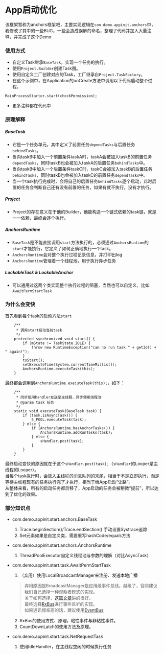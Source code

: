 # App启动优化
该框架暂称为anchors框架吧，主要实现逻辑在`com.demo.appinit.anchors`中，我修改了其中的一些BUG，一些会造成误解的命名，整理了代码并加入大量注释，并完成了这个Demo

### 使用方式
* 自定义Task继承`BaseTask`，实现一个任务的执行。
* 使用`Project.Builder`创建Task图。
* 使用自定义工厂创建对应的Task，工厂继承自`Project.TaskFactory`。
* 在这个示例中，在Application的onCreate方法中调用以下代码启动整个过程。
```
MainProcessStarter.start(checkPermission);
```
* 更多注释都在代码中

### 原理解释
##### BaseTask
* 它是一个任务单元，其中定义了前置任务`dependTasks`与后置任务`behindTasks`。
* 当向taskB中加入一个前置条件taskA时，taskA会被加入taskB的前置任务`dependTasks`，同时taskB也会被加入taskA的后置任务`behindTasks`中。
* 当向taskB中加入一个后置条件taskC时，taskC会被加入taskB的后置任务`behindTasks`，同时taskB也会被加入taskC的前置任务`dependTasks`中。
* 当一个task执行完成时，会将自己的后置任务`behindTasks`逐个启动，此时后置的任务会判断自己还有没有前置的任务，如果有就不执行，没有才执行。
##### Project
* Project的存在意义在于他的Builder，他能构造一个链式依赖的task链，就是一一依赖，最终会逐个执行。
##### AnchorsRuntime
* `BaseTask`是不能直接调用`start`方法执行的，必须通过`AnchorsRuntime`的`start`才能执行，它定义了如何正确地执行一个task。
* `AnchorsRuntime`会对整个执行过程记录信息，并打印出log
* `AnchorsRuntime`管理着一个线程池，用于执行异步任务
##### LockableTask & LockableAnchor
* 可以通用过这两个类实现整个执行过程的阻塞，当然也可以自定义，比如`AwaitPermStartTask`

### 为什么会变快
首先看到每个task的启动方法`start`
```
    /**
     * 调用start启动当前task
     */
    protected synchronized void start() {
        if (mState != TaskState.IDLE) {
            throw new RuntimeException("can no run task " + getId() + " again!");
        }
        toStart();
        setExecuteTime(System.currentTimeMillis());
        AnchorsRuntime.executeTask(this);
    }
```
最终都会调用到`AnchorsRuntime.executeTask(this);`，如下：
```
    /**
     * 同步使用handler发送至主线程，异步使用线程池
     * @param task 任务
     */
    static void executeTask(BaseTask task) {
        if (task.isAsyncTask()) {
            S_POOL.executeTask(task);
        } else {
            if (AnchorsRuntime.hasAnchorTasks()) {
                AnchorsRuntime.addRunTasks(task);
            } else {
                sHandler.post(task);
            }
        }
    }
```
最终启动变快的原因就在于这个`sHandler.post(task);`（`sHandler`的Looper是主线程的Looper）。
<br>当每个task执行时，会放入主线程的消息队列的末尾，相当于不是立即执行，而是等待主线程现有的任务执行完了才执行，相当于给App启动“让路”。
<br>从整体来看，所有的启动任务都后移了，App启动的任务会被稍微“提前”，所以达到了优化的效果。

### 部分知识点
+ com.demo.appinit.start.anchors.BaseTask
  1. Trace.beginSection()/Trace.endSection() 手动设置Systrace追踪
  2. Set元素如果是自定义类，需要重写hashCode/equals方法

+ com.demo.appinit.start.anchors.AnchorsRuntime
  1. ThreadPoolExecutor自定义线程池与参数的理解（对比AsyncTask）

+ com.demo.appinit.start.task.AwaitPermStartTask
  1. （弃用）使用LocalBroadcastManager来注册、发送本地广播
  > 弃用原因是BroadcastManager是应用级事件总线，越级了，官网建议我们自己选择一种观察者模式的实现。  
  > 关于如何选择，[这篇文章](https://juejin.im/post/5cbe81f75188250a85160d72)讲的很好。  
  > 最终选择[RxBus](https://github.com/Blankj/RxBus)进行事件监听的实现。  
  > 如果通讯频率高的话，建议使用[EventBus](https://github.com/greenrobot/EventBus)
  2. RxBus的使用方式、原理，粘性事件与非粘性事件。
  3. CountDownLatch的使用方法及原理。

+ com.demo.appinit.start.task.NetRequestTask
  1. 使用IdleHandler，在主线程空闲的时候执行任务



